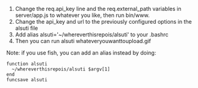 
1. Change the req.api_key line and the req.external_path variables in server/app.js to whatever you like, then run bin/www.
2. Change the api_key and url to the previously configured options in the alsuti file
3. Add alias alsuti='~/whereverthisrepois/alsuti' to your .bashrc
4. Then you can run alsuti whateveryouwanttoupload.gif

Note: if you use fish, you can add an alias instead by doing:

```
function alsuti
  ~/whereverthisrepois/alsuti $argv[1]
end
funcsave alsuti
```
